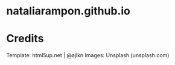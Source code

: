 # nataliarampon.github.io


# Credits
Template: html5up.net | @ajlkn
Images: Unsplash (unsplash.com)